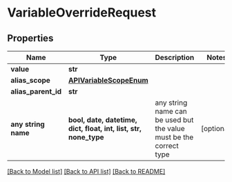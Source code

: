 # VariableOverrideRequest


## Properties
Name | Type | Description | Notes
------------ | ------------- | ------------- | -------------
**value** | **str** |  | 
**alias_scope** | [**APIVariableScopeEnum**](APIVariableScopeEnum.md) |  | 
**alias_parent_id** | **str** |  | 
**any string name** | **bool, date, datetime, dict, float, int, list, str, none_type** | any string name can be used but the value must be the correct type | [optional]

[[Back to Model list]](../README.md#documentation-for-models) [[Back to API list]](../README.md#documentation-for-api-endpoints) [[Back to README]](../README.md)


